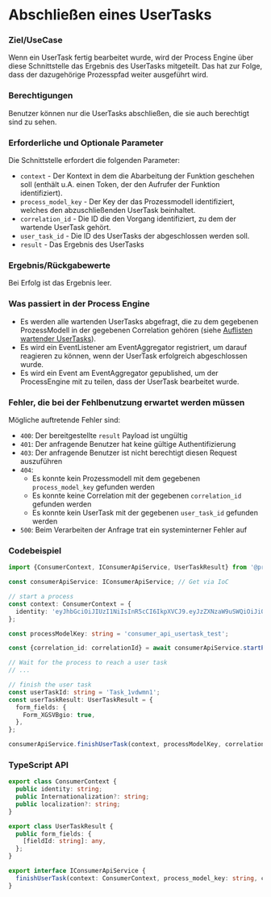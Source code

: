 # Abschließen eines UserTasks

### Ziel/UseCase

Wenn ein UserTask fertig bearbeitet wurde, wird der Process Engine über diese
Schnittstelle das Ergebnis des UserTasks mitgeteilt. Das hat zur Folge, dass
der dazugehörige Prozesspfad weiter ausgeführt wird.

### Berechtigungen

Benutzer können nur die UserTasks abschließen, die sie auch berechtigt
sind zu sehen.

### Erforderliche und Optionale Parameter

Die Schnittstelle erfordert die folgenden Parameter:

* `context` - Der Kontext in dem die Abarbeitung der Funktion geschehen soll
  (enthält u.A. einen Token, der den Aufrufer der Funktion identifiziert).
* `process_model_key` - Der Key der das Prozessmodell identifiziert, welches
  den abzuschließenden UserTask beinhaltet.
* `correlation_id` - Die ID die den Vorgang identifiziert, zu dem der wartende
  UserTask gehört.
* `user_task_id` - Die ID des UserTasks der abgeschlossen werden soll.
* `result` -  Das Ergebnis des UserTasks

### Ergebnis/Rückgabewerte

Bei Erfolg ist das Ergebnis leer.

### Was passiert in der Process Engine

- Es werden alle wartenden UserTasks abgefragt, die zu dem gegebenen
  ProzessModell in der gegebenen Correlation gehören (siehe
  [Auflisten wartender UserTasks](./auflisten-wartender-usertasks.md)).
- Es wird ein EventListener am EventAggregator registriert, um darauf reagieren
  zu können, wenn der UserTask erfolgreich abgeschlossen wurde.
- Es wird ein Event am EventAggregator gepublished, um der ProcessEngine mit
  zu teilen, dass der UserTask bearbeitet wurde.

### Fehler, die bei der Fehlbenutzung erwartet werden müssen

Mögliche auftretende Fehler sind:
- `400`: Der bereitgestellte `result` Payload ist ungültig
- `401`: Der anfragende Benutzer hat keine gültige Authentifizierung
- `403`: Der anfragende Benutzer ist nicht berechtigt diesen Request auszuführen
- `404`:
  - Es konnte kein Prozessmodell mit dem gegebenen `process_model_key`
    gefunden werden
  - Es konnte keine Correlation mit der gegebenen `correlation_id`
    gefunden werden
  - Es konnte kein UserTask mit der gegebenen `user_task_id`
    gefunden werden
- `500`: Beim Verarbeiten der Anfrage trat ein systeminterner Fehler auf

### Codebeispiel

```TypeScript
import {ConsumerContext, IConsumerApiService, UserTaskResult} from '@process-engine/consumer_api_contracts';

const consumerApiService: IConsumerApiService; // Get via IoC

// start a process
const context: ConsumerContext = {
  identity: 'eyJhbGciOiJIUzI1NiIsInR5cCI6IkpXVCJ9.eyJzZXNzaW9uSWQiOiJiOWU3MjFjYS0yYmFkLTQzNzUtOGQ3OC0xMmFlNmUyOGUyNjQiLCJpYXQiOjE1MjE1NDg2ODR9.PLa5U6m5lrko3tD_3XLse5OfH93qXyBZgm22PKPqxCc',
};

const processModelKey: string = 'consumer_api_usertask_test';

const {correlation_id: correlationId} = await consumerApiService.startProcess(context, processModelKey, 'StartEvent_1'));

// Wait for the process to reach a user task
// ...

// finish the user task
const userTaskId: string = 'Task_1vdwmn1';
const userTaskResult: UserTaskResult = {
  form_fields: {
    Form_XGSVBgio: true,
  },
};

consumerApiService.finishUserTask(context, processModelKey, correlationId, userTaskId, userTaskResult);
```

### TypeScript API
```TypeScript
export class ConsumerContext {
  public identity: string;
  public Internationalization?: string;
  public localization?: string;
}

export class UserTaskResult {
  public form_fields: {
    [fieldId: string]: any,
  };
}

export interface IConsumerApiService {
  finishUserTask(context: ConsumerContext, process_model_key: string, correlation_id: string, user_task_id: string, result: UserTaskResult): Promise<void>
}
```
